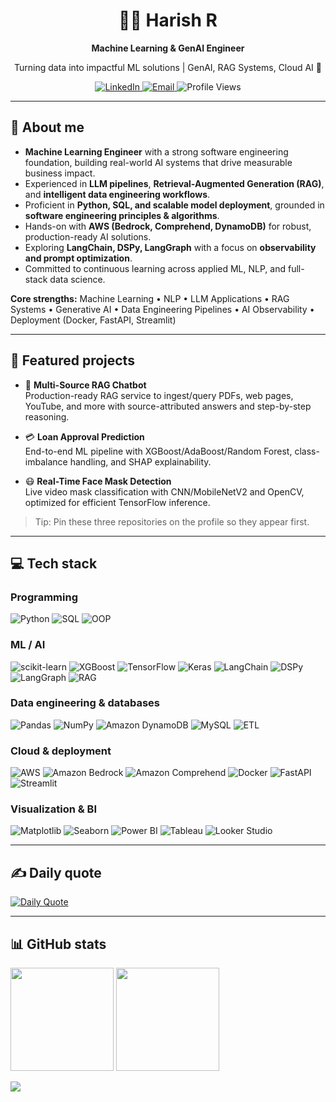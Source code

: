 <!-- Profile Header -->
<h1 align="center">👨‍💻 Harish R</h1>
<p align="center"><b>Machine Learning & GenAI Engineer</b></p>
<p align="center">Turning data into impactful ML solutions | GenAI, RAG Systems, Cloud AI 🚀</p>

<!-- Badges -->
<p align="center">
  <a href="https://www.linkedin.com/in/harishr0608/">
    <img src="https://img.shields.io/badge/LinkedIn-%230077B5?style=flat&logo=linkedin&logoColor=white" alt="LinkedIn">
  </a>
  <a href="mailto:harishr0608@gmail.com">
    <img src="https://img.shields.io/badge/Email-Contact%20Me-red?style=flat&logo=gmail&logoColor=white" alt="Email">
  </a>
  <img src="https://visitcount.itsvg.in/api?id=Harishr0608&icon=1&color=11" alt="Profile Views">
</p>

---

## 💫 About me
- **Machine Learning Engineer** with a strong software engineering foundation, building real-world AI systems that drive measurable business impact.  
- Experienced in **LLM pipelines**, **Retrieval-Augmented Generation (RAG)**, and **intelligent data engineering workflows**.  
- Proficient in **Python, SQL, and scalable model deployment**, grounded in **software engineering principles & algorithms**.  
- Hands-on with **AWS (Bedrock, Comprehend, DynamoDB)** for robust, production-ready AI solutions.  
- Exploring **LangChain, DSPy, LangGraph** with a focus on **observability and prompt optimization**.  
- Committed to continuous learning across applied ML, NLP, and full-stack data science.  

**Core strengths:** Machine Learning • NLP • LLM Applications • RAG Systems • Generative AI • Data Engineering Pipelines • AI Observability • Deployment (Docker, FastAPI, Streamlit)

---

## 📌 Featured projects
- 🧠 <b>Multi-Source RAG Chatbot</b>  
  Production-ready RAG service to ingest/query PDFs, web pages, YouTube, and more with source-attributed answers and step-by-step reasoning.

- 💳 <b>Loan Approval Prediction</b>  
  End-to-end ML pipeline with XGBoost/AdaBoost/Random Forest, class-imbalance handling, and SHAP explainability.

- 😷 <b>Real-Time Face Mask Detection</b>  
  Live video mask classification with CNN/MobileNetV2 and OpenCV, optimized for efficient TensorFlow inference.

> Tip: Pin these three repositories on the profile so they appear first.

---

## 💻 Tech stack

### Programming
![Python](https://img.shields.io/badge/Python-3670A0?style=flat&logo=python&logoColor=ffdd54)
![SQL](https://img.shields.io/badge/SQL-316192?style=flat&logo=postgresql&logoColor=white)
![OOP](https://img.shields.io/badge/OOP-Concepts-0A66C2?style=flat)

### ML / AI
![scikit-learn](https://img.shields.io/badge/scikit--learn-F7931E?style=flat&logo=scikitlearn&logoColor=white)
![XGBoost](https://img.shields.io/badge/XGBoost-FF6600?style=flat)
![TensorFlow](https://img.shields.io/badge/TensorFlow-FF6F00?style=flat&logo=tensorflow&logoColor=white)
![Keras](https://img.shields.io/badge/Keras-D00000?style=flat&logo=keras&logoColor=white)
![LangChain](https://img.shields.io/badge/LangChain-Developer-0A66C2?style=flat)
![DSPy](https://img.shields.io/badge/DSPy-Framework-0A66C2?style=flat)
![LangGraph](https://img.shields.io/badge/LangGraph-Workflows-0A66C2?style=flat)
![RAG](https://img.shields.io/badge/RAG-Retrieval%20Augmented%20Generation-111?style=flat)

### Data engineering & databases
![Pandas](https://img.shields.io/badge/pandas-150458?style=flat&logo=pandas&logoColor=white)
![NumPy](https://img.shields.io/badge/numpy-013243?style=flat&logo=numpy&logoColor=white)
![Amazon DynamoDB](https://img.shields.io/badge/Amazon%20DynamoDB-4053D6?style=flat&logo=amazondynamodb&logoColor=white)
![MySQL](https://img.shields.io/badge/MySQL-005C84?style=flat&logo=mysql&logoColor=white)
![ETL](https://img.shields.io/badge/ETL-Pipelines-2E7D32?style=flat)

### Cloud & deployment
![AWS](https://img.shields.io/badge/AWS-232F3E?style=flat&logo=amazonaws&logoColor=FF9900)
![Amazon Bedrock](https://img.shields.io/badge/Amazon%20Bedrock-232F3E?style=flat&logo=amazonaws&logoColor=FF9900)
![Amazon Comprehend](https://img.shields.io/badge/Amazon%20Comprehend-232F3E?style=flat&logo=amazonaws&logoColor=FF9900)
![Docker](https://img.shields.io/badge/Docker-2496ED?style=flat&logo=docker&logoColor=white)
![FastAPI](https://img.shields.io/badge/FastAPI-009688?style=flat&logo=fastapi&logoColor=white)
![Streamlit](https://img.shields.io/badge/Streamlit-FF4B4B?style=flat&logo=streamlit&logoColor=white)

### Visualization & BI
![Matplotlib](https://img.shields.io/badge/Matplotlib-013243?style=flat)
![Seaborn](https://img.shields.io/badge/Seaborn-4EABC1?style=flat)
![Power BI](https://img.shields.io/badge/Power%20BI-F2C811?style=flat&logo=powerbi&logoColor=black)
![Tableau](https://img.shields.io/badge/Tableau-E97627?style=flat&logo=tableau&logoColor=white)
![Looker Studio](https://img.shields.io/badge/Looker%20Studio-0D9DDC?style=flat&logo=looker&logoColor=white)

---

## ✍️ Daily quote
<!-- Auto-updating quote card (no workflow needed) -->
[![Daily Quote](https://readme-daily-quotes.vercel.app/api?theme=radical&category=programming)](https://github.com/cheehwatang/github-readme-daily-quotes)

<!-- Alternatives (uncomment one if you prefer): -->
<!-- [![Readme Quotes](https://quotes-github-readme.vercel.app/api?type=horizontal)](https://github.com/PiyushSuthar/github-readme-quotes) -->
<!-- [![Quote](https://github-readme-quotes-bay.vercel.app/quote)](https://github.com/shravan20/github-readme-quotes) -->

---

## 📊 GitHub stats
<p>
  <img src="https://github-readme-stats.vercel.app/api?username=Harishr0608&theme=blueberry&hide_border=false&include_all_commits=true&count_private=true" height="165" />
  <img src="https://github-readme-streak-stats.herokuapp.com/?user=Harishr0608&theme=blueberry&hide_border=false" height="165" />
</p>
<p>
  <img src="https://github-readme-stats.vercel.app/api/top-langs/?username=Harishr0608&theme=blueberry&hide_border=false&layout=compact" />
</p>
